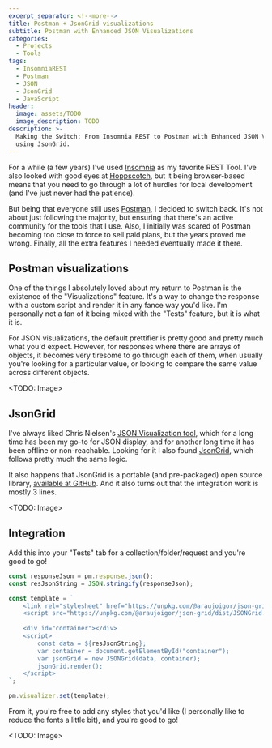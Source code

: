 ```yaml
---
excerpt_separator: <!--more-->
title: Postman + JsonGrid visualizations
subtitle: Postman with Enhanced JSON Visualizations
categories:
  - Projects
  - Tools
tags:
  - InsomniaREST
  - Postman
  - JSON
  - JsonGrid
  - JavaScript
header:
  image: assets/TODO
  image_description: TODO
description: >-
  Making the Switch: From Insomnia REST to Postman with Enhanced JSON Visualization
  using JsonGrid.
---
```


For a while (a few years) I've used [Insomnia](https://insomnia.rest/) as my favorite REST Tool. I've also looked with good eyes at [Hoppscotch](https://hoppscotch.io/), but it being browser-based means that you need to go through a lot of hurdles for local development (and I've just never had the patience).

But being that everyone still uses [Postman](https://www.postman.com/), I decided to switch back. It's not about just following the majority, but ensuring that there's an active community for the tools that I use. Also, I initially was scared of Postman becoming too close to force to sell paid plans, but the years proved me wrong. Finally, all the extra features I needed eventually made it there.

<!--more-->

## Postman visualizations

One of the things I absolutely loved about my return to Postman is the existence of the "Visualizations" feature. It's a way to change the response with a custom script and render it in any fance way you'd like. I'm personally not a fan of it being mixed with the "Tests" feature, but it is what it is.

For JSON visualizations, the default prettifier is pretty good and pretty much what you'd expect. However, for responses where there are arrays of objects, it becomes very tiresome to go through each of them, when usually you're looking for a particular value, or looking to compare the same value across different objects.

<TODO: Image>

## JsonGrid

I've always liked Chris Nielsen's [JSON Visualization tool](https://altearius.github.io/tools/json/index.html), which for a long time has been my go-to for JSON display, and for another long time it has been offline or non-reachable. Looking for it I also found [JsonGrid](https://jsongrid.com/), which follows pretty much the same logic.

It also happens that JsonGrid is a portable (and pre-packaged) open source library, [available at GitHub](https://github.com/araujoigor/json-grid). And it also turns out that the integration work is mostly 3 lines.

<TODO: Image>

## Integration

Add this into your "Tests" tab for a collection/folder/request and you're good to go!

```javascript
const responseJson = pm.response.json();
const resJsonString = JSON.stringify(responseJson);

const template = `
    <link rel="stylesheet" href="https://unpkg.com/@araujoigor/json-grid/dist/json-grid.css">
    <script src="https://unpkg.com/@araujoigor/json-grid/dist/JSONGrid.min.js"></script>
    
    <div id="container"></div>
    <script>
        const data = ${resJsonString};
        var container = document.getElementById("container");
        var jsonGrid = new JSONGrid(data, container);
        jsonGrid.render();
    </script>
`;

pm.visualizer.set(template);
```

From it, you're free to add any styles that you'd like (I personally like to reduce the fonts a little bit), and you're good to go!

<TODO: Image>
